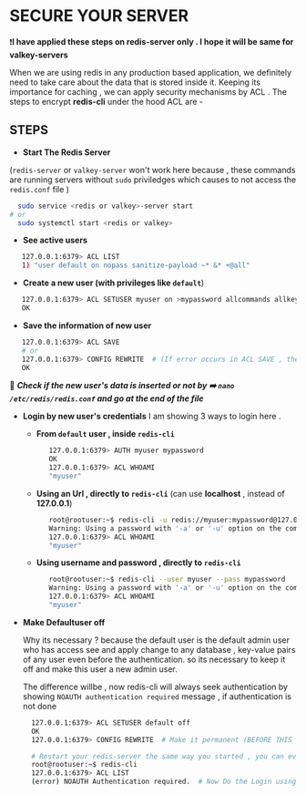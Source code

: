 # SECURE YOUR SERVER 

❗**I have applied these steps on redis-server only . I hope it will be same for valkey-servers**

When we are using redis in any production based application, we definitely need to take care about the data that is stored inside it. Keeping its importance for caching , 
we can apply security mechanisms by ACL . The steps to encrypt **redis-cli** under the hood ACL are -

## STEPS

- **Start The Redis Server**

(```redis-server``` or ```valkey-server``` won't work here because , these commands are running servers without ```sudo``` priviledges which causes to not access the ```redis.conf``` file )
```bash
  sudo service <redis or valkey>-server start
# or
  sudo systemctl start <redis or valkey>
```

- **See active users**

```bash
   127.0.0.1:6379> ACL LIST
   1) "user default on nopass sanitize-payload ~* &* +@all"
```

- **Create a new user (with privileges like ```default```**)

```bash
   127.0.0.1:6379> ACL SETUSER myuser on >mypassword allcommands allkeys
   OK
```

- **Save the information of new user**

```bash
   127.0.0.1:6379> ACL SAVE
   # or
   127.0.0.1:6379> CONFIG REWRITE  # (If error occurs in ACL SAVE , then this command will save this info in /etc/redis/redis.conf)
   OK
```
🔦 **_Check if the new user's data is inserted or not by ➡️ ```nano /etc/redis/redis.conf``` and go at the end of the file_**

- **Login by new user's credentials**
  I am showing 3 ways to login here .


  - **From ```default``` user , inside ```redis-cli```**


    ```bash
       127.0.0.1:6379> AUTH myuser mypassword
       OK
       127.0.0.1:6379> ACL WHOAMI
       "myuser"
    ```
  
  - **Using an Url , directly to ```redis-cli```**
    (can use **localhost** , instead of **127.0.0.1**)


    ```bash
       root@rootuser:~$ redis-cli -u redis://myuser:mypassword@127.0.0.1:6379
       Warning: Using a password with '-a' or '-u' option on the command line interface may not be safe.
       127.0.0.1:6379> ACL WHOAMI
       "myuser"
    ```

  - **Using username and password , directly to ```redis-cli```**




    ```bash
       root@rootuser:~$ redis-cli --user myuser --pass mypassword
       Warning: Using a password with '-a' or '-u' option on the command line interface may not be safe.
       127.0.0.1:6379> ACL WHOAMI
       "myuser"
    ```

- **Make Defaultuser off**

  Why its necessary ? because the default user is the default admin user who has access see and apply change to any database , key-value pairs of any user even before the authentication.
  so its necessary to keep it off and make this user a new admin user.
  
  The difference willbe , now redis-cli will always seek authentication by showing ```NOAUTH authentication required``` message , if authentication is not done

  ```bash
    127.0.0.1:6379> ACL SETUSER default off
    OK
    127.0.0.1:6379> CONFIG REWRITE  # Make it permanent (BEFORE THIS STEP , NOT YOUR ADMIN USERNAME AND PASSWORD SOMEWHERE)

    # Restart your redis-server the same way you started , you can even kill the process to begin at a fresh pace , after restarting the server it will look like this -
    root@rootuser:~$ redis-cli
    127.0.0.1:6379> ACL LIST
    (error) NOAUTH Authentication required.  # Now Do the Login using the admin username and password
  ```
